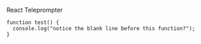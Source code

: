 React Teleprompter

```
function test() {
  console.log("notice the blank line before this function?");
}
```